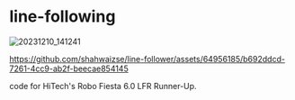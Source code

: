 
# line-following

![20231210_141241](https://github.com/shahwaizse/line-following/assets/64956185/624b3900-9bb5-415d-a867-1300ef254364)

https://github.com/shahwaizse/line-follower/assets/64956185/b692ddcd-7261-4cc9-ab2f-beecae854145

code for HiTech's Robo Fiesta 6.0 LFR Runner-Up.
